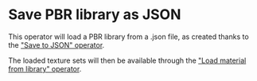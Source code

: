 # Save PBR library as JSON

This operator will load a PBR library from a .json file, as created thanks to the ["Save to JSON" operator](42_save_JSON.md).

The loaded texture sets will then be available through the ["Load material from library" operator](44_load_material_from_library.md).
